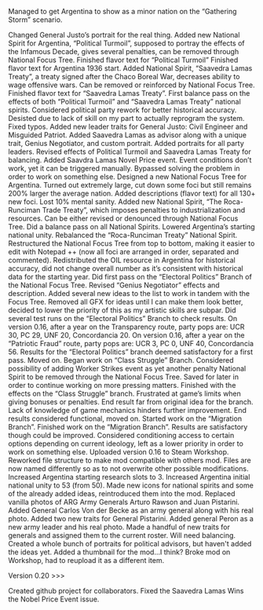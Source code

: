Managed to get Argentina to show as a minor nation on the “Gathering Storm” scenario.

Changed General Justo’s portrait for the real thing.
Added new National Spirit for Argentina, “Political Turmoil”, supposed to portray the effects of the Infamous Decade, gives several penalties, can be removed through National Focus Tree.
Finished flavor text for “Political Turmoil”
Finished flavor text for Argentina 1936 start.
Added National Spirit, “Saavedra Lamas Treaty”, a treaty signed after the Chaco Boreal War, decreases ability to wage offensive wars. Can be removed or reinforced by National Focus Tree.
Finished flavor text for “Saavedra Lamas Treaty”.
First balance pass on the effects of both “Political Turmoil” and “Saavedra Lamas Treaty” national spirits.
Considered political party rework for better historical accuracy. Desisted due to lack of skill on my part to actually reprogram the system.
Fixed typos.
Added new leader traits for General Justo: Civil Engineer and Misguided Patriot.
Added Saavedra Lamas as advisor along with a unique trait, Genius Negotiator, and custom portrait.
Added portraits for all party leaders.
Revised effects of Political Turmoil and Saavedra Lamas Treaty for balancing.
Added Saavdra Lamas Novel Price event. Event conditions don’t work, yet it can be triggered manually. Bypassed solving the problem in order to work on something else.
Designed a new National Focus Tree for Argentina. Turned out extremely large, cut down some foci but still remains 200% larger the average nation.
Added descriptions (flavor text) for all 130+ new foci. Lost 10% mental sanity.
Added new National Spirit, “The Roca-Runciman Trade Treaty”, which imposes penalties to industrialization and resources. Can be either revised or denounced through National Focus Tree.
Did a balance pass on all National Spirits.
Lowered Argentina’s starting national unity.
Rebalanced the “Roca-Runciman Treaty” National Spirit.
Restructured the National Focus Tree from top to bottom, making it easier to edit with Notepad ++ (now all foci are arranged in order, separated and commented).
Redistributed the OIL resource in Argentina for historical accuracy, did not change overall number as it’s consistent with historical data for the starting year.
Did first pass on the “Electoral Politics” Branch of the National Focus Tree.
Revised “Genius Negotiator” effects and description.
Added several new ideas to the list to work in tandem with the Focus Tree.
Removed all GFX for ideas until I can make them look better, decided to lower the priority of this as my artistic skills are subpar.
Did several test runs on the “Electoral Politics” Branch to check results.
On version 0.16, after a year on the Transparency route, party pops are: UCR 30, PC 29, UNF 20, Concordancia 20.
On version 0.16, after a year on the “Patriotic Fraud” route, party pops are: UCR 3, PC 0, UNF 40, Concordancia 56.
Results for the “Electoral Politics” branch deemed satisfactory for a first pass. Moved on.
Began work on “Class Struggle” Branch. Considered possibility of adding Worker Strikes event as yet another penalty National Spirit to be removed through the National Focus Tree. Saved for later in order to continue working on more pressing matters.
Finished with the effects on the “Class Struggle” branch. Frustrated at game’s limits when giving bonuses or penalties. End result far from original idea for the branch. Lack of knowledge of game mechanics hinders further improvement. End results considered functional, moved on.
Started work on the “Migration Branch”.
Finished work on the “Migration Branch”. Results are satisfactory though could be improved. Considered conditioning access to certain options depending on current ideology, left as a lower priority in order to work on something else.
Uploaded version 0.16 to Steam Workshop.
Reworked file structure to make mod compatible with others mod. Files are now named differently so as to not overwrite other possible modifications.
Increased Argentina starting research slots to 3.
Increased Argentina initial national unity to 53 (from 50).
Made new icons for national spirits and some of the already added ideas, reintroduced them into the mod.
Replaced vanilla photos of ARG Army Generals Arturo Rawson and Juan Pistarini.
Added General Carlos Von der Becke as an army general along with his real photo.
Added two new traits for General Pistarini.
Added general Peron as a new army leader and his real photo.
Made a handful of new traits for generals and assigned them to the current roster. Will need balancing.
Created a whole bunch of portraits for political advisors, but haven't added the ideas yet.
Added a thumbnail for the mod...I think?
Broke mod on Workshop, had to reupload it as a different item.

Version 0.20 >>>

Created github project for collaborators.
Fixed the Saavedra Lamas Wins the Nobel Price Event issue.
